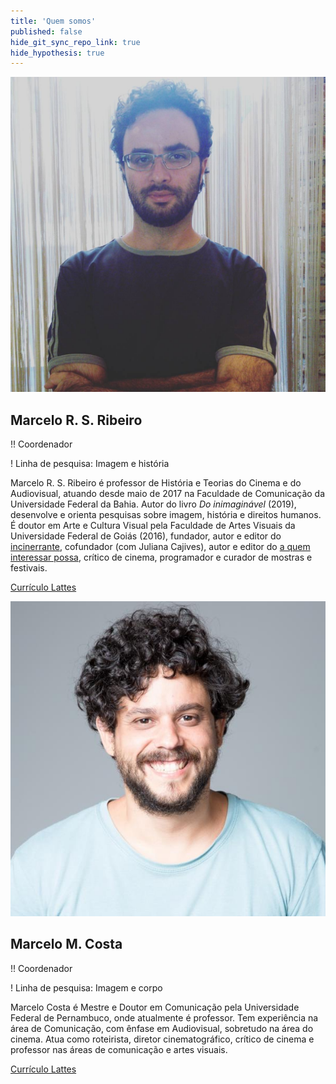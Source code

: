 ```yaml
---
title: 'Quem somos'
published: false
hide_git_sync_repo_link: true
hide_hypothesis: true
---
```


![](imgs/marceloribeiro.jpg?rezise=400)

## Marcelo R. S. Ribeiro

!! Coordenador

! Linha de pesquisa: Imagem e história

Marcelo R. S. Ribeiro é professor de História e Teorias do Cinema e do Audiovisual, atuando desde maio de 2017 na Faculdade de Comunicação da Universidade Federal da Bahia. Autor do livro _Do inimaginável_ (2019), desenvolve e orienta pesquisas sobre imagem, história e direitos humanos. É doutor em Arte e Cultura Visual pela Faculdade de Artes Visuais da Universidade Federal de Goiás (2016), fundador, autor e editor do [incinerrante](https://www.incinerrante.com/), cofundador (com Juliana Cajives), autor e editor do [a quem interessar possa](https://www.aquem.in/), crítico de cinema, programador e curador de mostras e festivais.

[Currículo Lattes](http://lattes.cnpq.br/1614542610299046?classes=btn,btn-primary,btn-lg)

![](imgs/marcelocosta.jpg?resize=400)

## Marcelo M. Costa

!! Coordenador

! Linha de pesquisa: Imagem e corpo

Marcelo Costa é Mestre e Doutor em Comunicação pela Universidade Federal de Pernambuco, onde atualmente é professor. Tem experiência na área de Comunicação, com ênfase em Audiovisual, sobretudo na área do cinema. Atua como roteirista, diretor cinematográfico, crítico de cinema e professor nas áreas de comunicação e artes visuais.

[Currículo Lattes](http://lattes.cnpq.br/0859580104430692?classes=btn,btn-primary,btn-lg)
